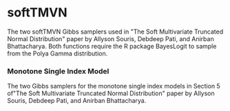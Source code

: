 # softTMVN
The two softTMVN Gibbs samplers used in "The Soft Multivariate Truncated Normal Distribution" paper by Allyson Souris, Debdeep Pati, and Anirban Bhattacharya. Both functions require the R package BayesLogit to sample from the Polya Gamma distribution.

### Monotone Single Index Model
The two Gibbs samplers for the monotone single index models in Section 5 of"The Soft Multivariate Truncated Normal Distribution" paper by Allyson Souris, Debdeep Pati, and Anirban Bhattacharya.
